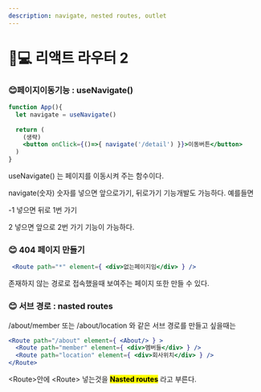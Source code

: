 ```yaml
---
description: navigate, nested routes, outlet
---
```


# 👩💻 리액트 라우터 2



### &#x20;😊페이지이동기능 : useNavigate()

```jsx
function App(){
  let navigate = useNavigate()
  
  return (
    (생략)
    <button onClick={()=>{ navigate('/detail') }}>이동버튼</button>
  )
}
```

useNavigate() 는 페이지를 이동시켜 주는 함수이다.

navigate(숫자) 숫자를 넣으면 앞으로가기, 뒤로가기 기능개발도 가능하다. 예를들면

\-1 넣으면 뒤로 1번 가기

2 넣으면 앞으로 2번 가기 기능이  가능하다.



&#x20;

### 😊 404 페이지 만들기

```jsx
 <Route path="*" element={ <div>없는페이지임</div> } />
```

존재하지 않는 경로로 접속했을때 보여주는 페이지 또한 만들 수 있다.





### 😊 서브 경로 : nasted routes

/about/member 또는 /about/location 와 같은 서브 경로를 만들고 싶을때는&#x20;

```jsx
<Route path="/about" element={ <About/> } >  
  <Route path="member" element={ <div>멤버들</div> } />
  <Route path="location" element={ <div>회사위치</div> } />
</Route>
```

\<Route>안에 \<Route> 넣는것을 <mark style="background-color:yellow;">**Nasted routes**</mark> 라고 부른다.




